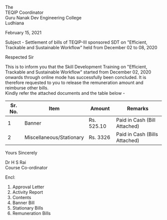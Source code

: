 
The   
TEQIP Coordinator  
Guru Nanak Dev Engineering College  
Ludhiana   

February 15, 2021
  
Subject - Settlement of bills of TEQIP-III sponsored SDT on "Efficient, Trackable and Sustainable Workflow" held from December 02 to 08, 2020   

Respected Sir  

This is to inform you that the Skill Development Training on "Efficient, Trackable and Sustainable Workflow" started from December 02, 2020
onwards through online mode has successfully been concluded. It is therefore requested to you to release the remuneration amount and reimburse other bills.  
Kindly refer the attached documents and the table below -  

|   Sr. No.   |   Item    |   Amount    |           Remarks                |
|   -------   |   ----    |   ------    |   -----------------------        |
|      1      |   Banner  | Rs. 525.10  |   Paid in Cash (Bill Attached)   |
|     2      |   Miscellaneous/Stationary  | Rs. 3326  |   Paid in Cash (Bills Attached)   |

Yours Sincerely   
  
  
Dr H S Rai  
Course Co-ordinator  
  
    
Encl:  
1. Approval Letter
1. Activity Report  
1. Contents  
1. Banner Bill
1. Stationary Bills
1. Remuneration Bills







